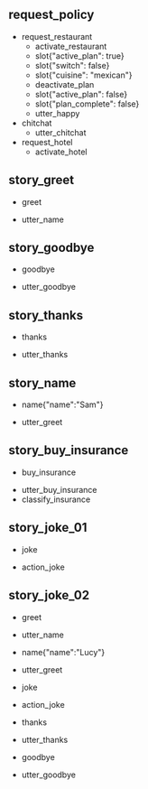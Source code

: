 ## request_policy
* request_restaurant
    - activate_restaurant
    - slot{"active_plan": true}
    - slot{"switch": false}
    - slot{"cuisine": "mexican"}
    - deactivate_plan
    - slot{"active_plan": false}
    - slot{"plan_complete": false}
    - utter_happy
* chitchat
    - utter_chitchat
* request_hotel
    - activate_hotel

## story_greet <!--- The name of the story. It is not mandatory, but useful for debugging. --> 
* greet <!--- User input expressed as intent. In this case it represents users message 'Hello'. --> 
 - utter_name <!--- The response of the chatbot expressed as an action. In this case it represents chatbot's response 'Hello, how can I help?' --> 

## story_goodbye
* goodbye
 - utter_goodbye

## story_thanks
* thanks
 - utter_thanks
 
## story_name
* name{"name":"Sam"}
 - utter_greet
 
## story_buy_insurance
* buy_insurance
 - utter_buy_insurance
 - classify_insurance
 

## story_joke_01
* joke
 - action_joke
 
## story_joke_02
* greet
 - utter_name
* name{"name":"Lucy"} <!--- User response with an entity. In this case it represents user message 'My name is Lucy.' --> 
 - utter_greet
* joke
 - action_joke
* thanks
 - utter_thanks
* goodbye
 - utter_goodbye 